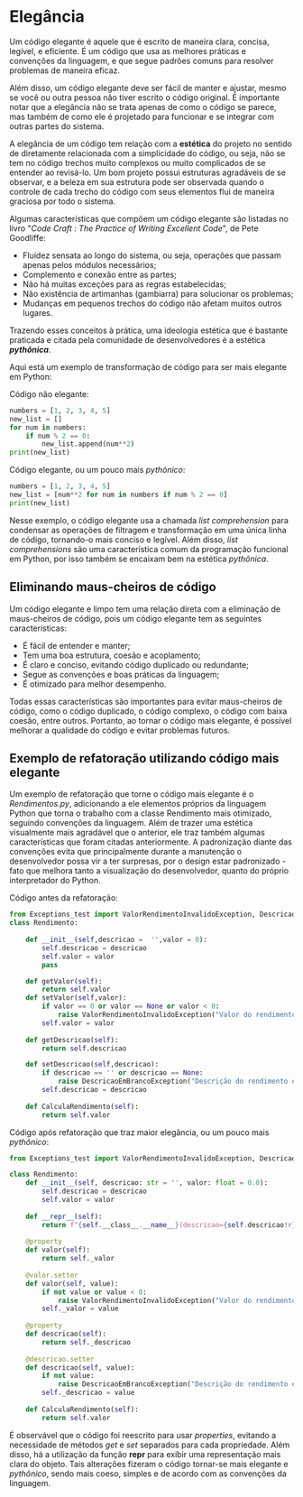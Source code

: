 # Elegância

Um código elegante é aquele que é escrito de maneira clara, concisa, legível, e eficiente. É um código que usa as melhores práticas e convenções da linguagem, e que segue padrões comuns para resolver problemas de maneira eficaz.

Além disso, um código elegante deve ser fácil de manter e ajustar, mesmo se você ou outra pessoa não tiver escrito o código original. É importante notar que a elegância não se trata apenas de como o código se parece, mas também de como ele é projetado para funcionar e se integrar com outras partes do sistema.

A elegância de um código tem relação com a **estética** do projeto no sentido de diretamente relacionada com a simplicidade do código, ou seja, não se tem no código trechos muito complexos ou muito complicados de se entender ao revisá-lo. Um bom projeto possui estruturas agradáveis de se observar, e a beleza em sua estrutura pode ser observada quando o controle de cada trecho do código com seus elementos flui de maneira graciosa por todo o sistema.

Algumas características que compõem um código elegante são listadas no livro "_Code Craft : The Practice of Writing Excellent Code_", de Pete Goodliffe:

- Fluídez sensata ao longo do sistema, ou seja, operações que passam apenas pelos módulos necessários;
- Complemento e conexão entre as partes;
- Não há muitas exceções para as regras estabelecidas;
- Não existência de artimanhas (gambiarra) para solucionar os problemas;
- Mudanças em pequenos trechos do código não afetam muitos outros lugares.

Trazendo esses conceitos à prática, uma ideologia estética que é bastante praticada e citada pela comunidade de desenvolvedores é a estética _**pythônica**_. 

Aqui está um exemplo de transformação de código para ser mais elegante em Python:

Código não elegante:

```python
numbers = [1, 2, 3, 4, 5]
new_list = []
for num in numbers:
    if num % 2 == 0:
        new_list.append(num**2)
print(new_list)
```

Código elegante, ou um pouco mais _pythônico_:

```python
numbers = [1, 2, 3, 4, 5]
new_list = [num**2 for num in numbers if num % 2 == 0]
print(new_list)
```

Nesse exemplo, o código elegante usa a chamada _list comprehension_ para condensar as operações de filtragem e transformação em uma única linha de código, tornando-o mais conciso e legível. Além disso, _list comprehensions_ são uma característica comum da programação funcional em Python, por isso também se encaixam bem na estética _pythônica_.

## Eliminando maus-cheiros de código

Um código elegante e limpo tem uma relação direta com a eliminação de maus-cheiros de código, pois um código elegante tem as seguintes características:

- É fácil de entender e manter;
- Tem uma boa estrutura, coesão e acoplamento;
- É claro e conciso, evitando código duplicado ou redundante;
- Segue as convenções e boas práticas da linguagem;
- É otimizado para melhor desempenho.

Todas essas características são importantes para evitar maus-cheiros de código, como o código duplicado, o código complexo, o código com baixa coesão, entre outros. Portanto, ao tornar o código mais elegante, é possível melhorar a qualidade do código e evitar problemas futuros.

## Exemplo de refatoração utilizando código mais elegante

Um exemplo de refatoração que torne o código mais elegante é o _Rendimentos.py_, adicionando a ele elementos próprios da linguagem Python que torna o trabalho com a classe Rendimento mais otimizado, seguindo convenções da linguagem. Além de trazer uma estética visualmente mais agradável que o anterior, ele traz também algumas características que foram citadas anteriormente. A padronização diante das convenções evita que principalmente durante a manutenção o desenvolvedor possa vir a ter surpresas, por o design estar padronizado - fato que melhora tanto a visualização do desenvolvedor, quanto do próprio interpretador do Python.  

Código antes da refatoração:

```python
from Exceptions_test import ValorRendimentoInvalidoException, DescricaoEmBrancoException
class Rendimento:
    
    def __init__(self,descricao =  '',valor = 0):
        self.descricao = descricao
        self.valor = valor
        pass

    def getValor(self):
        return self.valor
    def setValor(self,valor):
        if valor == 0 or valor == None or valor < 0:
            raise ValorRendimentoInvalidoException("Valor do rendimento inválido! Digite um valor válido!")
        self.valor = valor
    
    def getDescricao(self):
        return self.descricao

    def setDescricao(self,descricao):
        if descricao == '' or descricao == None:
            raise DescricaoEmBrancoException("Descrição do rendimento em branco! Digite uma descrição válida!")
        self.descricao = descricao
    
    def CalculaRendimento(self):
        return self.valor
```

Código após refatoração que traz maior elegância, ou um pouco mais _pythônico_:

```python
from Exceptions_test import ValorRendimentoInvalidoException, DescricaoEmBrancoException

class Rendimento:
    def __init__(self, descricao: str = '', valor: float = 0.0):
        self.descricao = descricao
        self.valor = valor
    
    def __repr__(self):
        return f"{self.__class__.__name__}(descricao={self.descricao!r}, valor={self.valor!r})"
    
    @property
    def valor(self):
        return self._valor
    
    @valor.setter
    def valor(self, value):
        if not value or value < 0:
            raise ValorRendimentoInvalidoException("Valor do rendimento inválido! Digite um valor válido!")
        self._valor = value
    
    @property
    def descricao(self):
        return self._descricao
    
    @descricao.setter
    def descricao(self, value):
        if not value:
            raise DescricaoEmBrancoException("Descrição do rendimento em branco! Digite uma descrição válida!")
        self._descricao = value
    
    def CalculaRendimento(self):
        return self.valor
```

É observável que o código foi reescrito para usar _properties_, evitando a necessidade de métodos _get_ e _set_ separados para cada propriedade. Além disso, há a utilização da função __repr__ para exibir uma representação mais clara do objeto. Tais alterações fizeram o código tornar-se mais elegante e _pythônico_, sendo mais coeso, simples e de acordo com as convenções da linguagem.

